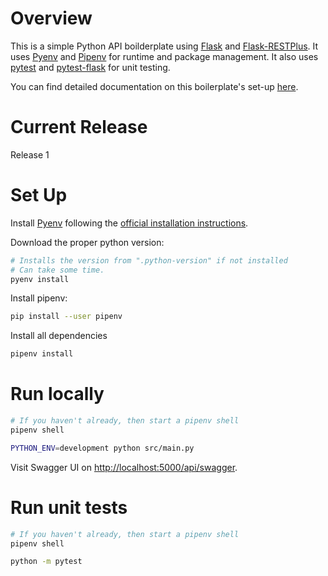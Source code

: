 # Overview

This is a simple Python API boilderplate
using [Flask](http://flask.pocoo.org/) and [Flask-RESTPlus](https://flask-restplus.readthedocs.io/en/stable/).
It uses [Pyenv](https://github.com/pyenv/pyenv) and [Pipenv](https://pipenv.readthedocs.io/en/latest/)
for runtime and package management.
It also uses [pytest](https://docs.pytest.org/en/latest/) and [pytest-flask](https://pytest-flask.readthedocs.io/en/latest/)
for unit testing.

You can find detailed documentation on this boilerplate's set-up [here](https://nikgrozev.com/2018/10/12/python-api-with-flask-and-flask-restplus/). 

# Current Release
Release 1

# Set Up

Install [Pyenv](https://github.com/pyenv/pyenv) following the [official installation instructions](https://github.com/pyenv/pyenv#installation).

Download the proper python version:

```bash
# Installs the version from ".python-version" if not installed 
# Can take some time.
pyenv install
```

Install pipenv:

```bash
pip install --user pipenv
```

Install all dependencies

```bash
pipenv install
```

# Run locally

```bash
# If you haven't already, then start a pipenv shell
pipenv shell

PYTHON_ENV=development python src/main.py
```

Visit Swagger UI on [http://localhost:5000/api/swagger](http://localhost:5000/api/swagger).

# Run unit tests


```bash
# If you haven't already, then start a pipenv shell
pipenv shell

python -m pytest
```
